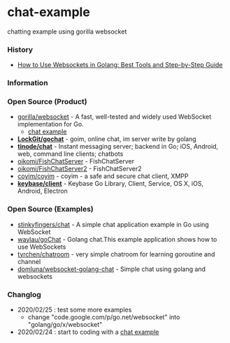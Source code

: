 # chat-example
chatting example using gorilla websocket


### History
- [How to Use Websockets in Golang: Best Tools and Step-by-Step Guide](https://yalantis.com/blog/how-to-build-websockets-in-go/)

### Information


### Open Source (Product)
- [gorilla/websocket](https://github.com/gorilla/websocket) - A fast, well-tested and widely used WebSocket implementation for Go.
    - [chat example](https://github.com/gorilla/websocket/tree/master/examples/chat)
- [**LockGit/gochat**](https://github.com/LockGit/gochat) - goim, online chat, im server write by golang
- [**tinode/chat**](https://github.com/tinode/chat) - Instant messaging server; backend in Go; iOS, Android, web, command line clients; chatbots
- [oikomi/FishChatServer](https://github.com/oikomi/FishChatServer) - FishChatServer
- [oikomi/FishChatServer2](https://github.com/oikomi/FishChatServer2) - FishChatServer2
- [coyim/coyim](https://github.com/coyim/coyim) - coyim - a safe and secure chat client, XMPP
- [**keybase/client**](https://github.com/keybase/client) - Keybase Go Library, Client, Service, OS X, iOS, Android, Electron

### Open Source (Examples)
- [stinkyfingers/chat](https://github.com/stinkyfingers/chat) - A simple chat application example in Go using WebSocket
- [waylau/goChat](https://github.com/waylau/goChat) - Golang chat.This example application shows how to use WebSockets
- [tyrchen/chatroom](https://github.com/tyrchen/chatroom) - very simple chatroom for learning goroutine and channel
- [domluna/websocket-golang-chat](https://github.com/domluna/websocket-golang-chat) - Simple chat using golang and websockets



### Changlog
- 2020/02/25 : test some more examples
    - change "code.google.com/p/go.net/websocket" into "golang/go/x/websocket"
- 2020/02/24 : start to coding with a [chat example](https://github.com/gorilla/websocket/files/465536/chat1.zip)
